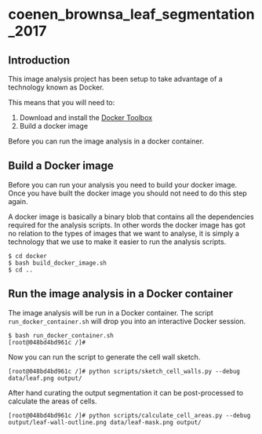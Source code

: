 # coenen_brownsa_leaf_segmentation_2017

## Introduction

This image analysis project has been setup to take advantage of a technology
known as Docker.

This means that you will need to:

1. Download and install the [Docker Toolbox](https://www.docker.com/products/docker-toolbox)
2. Build a docker image

Before you can run the image analysis in a docker container.


## Build a Docker image

Before you can run your analysis you need to build your docker image.  Once you
have built the docker image you should not need to do this step again.

A docker image is basically a binary blob that contains all the dependencies
required for the analysis scripts. In other words the docker image has got no
relation to the types of images that we want to analyse, it is simply a
technology that we use to make it easier to run the analysis scripts.

```
$ cd docker
$ bash build_docker_image.sh
$ cd ..
```

## Run the image analysis in a Docker container

The image analysis will be run in a Docker container.  The script
``run_docker_container.sh`` will drop you into an interactive Docker session.

```
$ bash run_docker_container.sh
[root@048bd4bd961c /]#
```

Now you can run the script to generate the cell wall sketch.

```
[root@048bd4bd961c /]# python scripts/sketch_cell_walls.py --debug data/leaf.png output/
```

After hand curating the output segmentation it can be
post-processed to calculate the areas of cells.

```
[root@048bd4bd961c /]# python scripts/calculate_cell_areas.py --debug output/leaf-wall-outline.png data/leaf-mask.png output/
```
